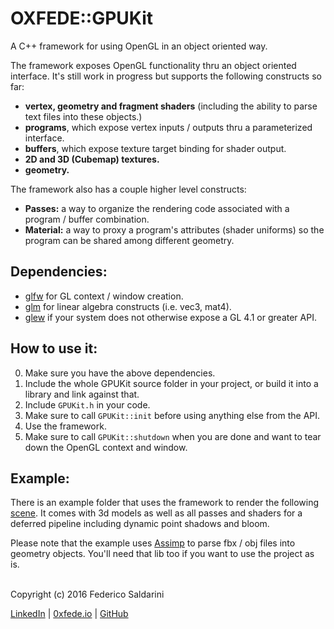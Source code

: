 # OXFEDE::GPUKit

A C++ framework for using OpenGL in an object oriented way.

The framework exposes OpenGL functionality thru an object oriented interface. It's still work in progress but supports the following constructs so far:

- **vertex, geometry and fragment shaders** (including the ability to parse text files into these objects.)
- **programs**, which expose vertex inputs / outputs thru a parameterized interface.
- **buffers**, which expose texture target binding for shader output.
- **2D and 3D (Cubemap) textures.**
- **geometry.**

The framework also has a couple higher level constructs:
- **Passes:** a way to organize the rendering code associated with a program / buffer combination.
- **Material:** a way to proxy a program's attributes (shader uniforms) so the program can be shared among different geometry.

## Dependencies: 
- [glfw](https://github.com/glfw/glfw) for GL context / window creation.
- [glm](https://github.com/g-truc/glm) for linear algebra constructs (i.e. vec3, mat4).
- [glew](https://github.com/nigels-com/glew) if your system does not otherwise expose a GL 4.1 or greater API.

## How to use it:
0. Make sure you have the above dependencies.
1. Include the whole GPUKit source folder in your project, or build it into a library and link against that.
2. Include `GPUKit.h` in your code. 
3. Make sure to call `GPUKit::init` before using anything else from the API.
4. Use the framework.
5. Make sure to call `GPUKit::shutdown` when you are done and want to tear down the OpenGL context and window.

## Example:

There is an example folder that uses the framework to render the following [scene](http://0xfede.io/index.php/project/gpukit/). It comes with 3d models as well as all passes and shaders for a deferred pipeline including dynamic point shadows and bloom.

Please note that the example uses [Assimp](https://github.com/assimp/assimp) to parse fbx / obj files into geometry objects. You'll need that lib too if you want to use the project as is.


<br>
Copyright (c) 2016 Federico Saldarini

[LinkedIn][l1] | [0xfede.io][l2] | [GitHub][l3]

[l1]: https://www.linkedin.com/in/federicosaldarini
[l2]: http://0xfede.io
[l3]: https://github.com/saldavonschwartz

